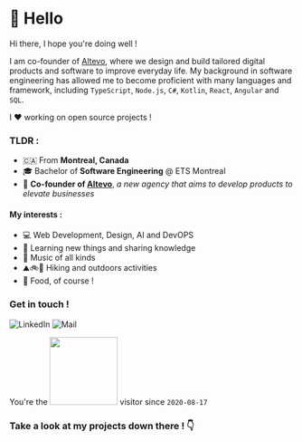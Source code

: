 # 👋 Hello

Hi there, I hope you're doing well !<br>

I am co-founder of [Altevo](https://www.altevo.ca), where we design and build tailored digital products and software to improve everyday life.
My background in software engineering has allowed me to become proficient with many languages and framework, including `TypeScript`, `Node.js`, `C#`, `Kotlin`, `React`, `Angular` and `SQL`. 

I ❤️ working on open source projects !

### TLDR : 

* 🇨🇦 From **Montreal, Canada**
* 🎓 Bachelor of **Software Engineering** @ ETS Montreal
* 🎉 **Co-founder of [Altevo](https://altevo.ca)**, *a new agency that aims to develop products to elevate businesses*

#### My interests : 

* 💻 Web Development, Design, AI and DevOPS
* 🧠 Learning new things and sharing knowledge
* 🎹 Music of all kinds
* ⛰🚲🛶 Hiking and outdoors activities
* 🍕 Food, of course !
  

### Get in touch !
<p>
  <a href="https://www.linkedin.com/in/obrassard/" style="text-decoration: none">
    <img alt="LinkedIn" src="https://img.shields.io/badge/-LinkedIn-0077B5?style=for-the-badge&logo=linkedin&logoColor=white" />
  </a>
  <a href="mailto:hello@altevo.ca" style="text-decoration: none">
    <img alt="Mail" src="https://img.shields.io/badge/hello@altevo.ca-47fcb4?style=for-the-badge&logo=mail.ru&logoColor=black" />
  </a> 
</p>


You're the <img src="https://profile-counter.glitch.me/obrassard+2020-08-17/count.svg" width="120"/> visitor since `2020-08-17`


### Take a look at my projects down there ! 👇
